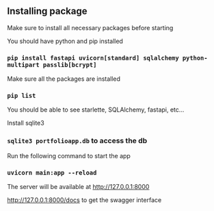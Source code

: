 ## Installing package

Make sure to install all necessary packages before starting 


You should have python and pip installed
### `pip install fastapi uvicorn[standard] sqlalchemy python-multipart passlib[bcrypt]`


Make sure all the packages are installed
### `pip list`
You should be able to see starlette, SQLAlchemy, fastapi, etc...


Install sqlite3
### `sqlite3 portfolioapp.db` to access the db


Run the following command to start the app
### `uvicorn main:app --reload`
The server will be available at  http://127.0.0.1:8000 

 http://127.0.0.1:8000/docs to get the swagger interface